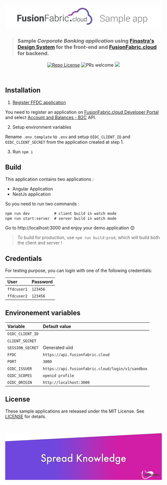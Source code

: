 <!-- [![Repo license](https://img.shields.io/github/license/fusionfabric/ffdc-sample-corporate-webapp)](./LICENSE.md)
![PRs welcome](https://img.shields.io/badge/PRs-welcome-green)
[![Twitter](https://img.shields.io/twitter/follow/FinastraFS.svg?style=social&label=Follow)](https://twitter.com/FinastraFS)
 -->
<!-- # FFDC Sample Corporate Banking Web App -->

# ![FFDC Sample app](./media/ffdc-sample-app-header.png)

> ### Sample _Corporate Banking application_ using [Finastra's Design System](https://github.com/fusionfabric/finastra-design-system) for the front-end and [FusionFabric.cloud](https://developer.fusionfabric.cloud) for backend.

<p align="center">
  <a href="./LICENSE.md"><img src="https://img.shields.io/github/license/fusionfabric/ffdc-sample-corporate-webapp" alt="Repo License" /></a>
  <img src="https://img.shields.io/badge/PRs-welcome-green" alt="PRs welcome"/>
  <a href="https://twitter.com/FinastraFS"><img src="https://img.shields.io/twitter/follow/FinastraFS.svg?style=social&label=Follow"></a>
</p>

<br/>

## Installation

1. [Register FFDC application](https://medium.com/finastra-fintechs-devs/create-an-application-on-finastras-developer-portal-d90ef266cafb)

You need to register an application on [FusionFabric.cloud Developer Portal](https://developer.fusionfabric.cloud) and select [Account and Balances - B2C](https://developer.fusionfabric.cloud/solution/real-time-account-balances-and-statement) API.

2. Setup environment variables

Rename `.env.template` to `.env` and setup `OIDC_CLIENT_ID` and `OIDC_CLIENT_SECRET` from the application created at step 1.

3. Run `npm i`

## Build

This application contains two applications :

- Angular Application
- NestJs application

So you need to run two commands :

```
npm run dev           # client build in watch mode
npm run start:server  # server build in watch mode
```

Go to http://localhost:3000 and enjoy your demo application 😊

> To build for production, use `npm run build:prod`, which will build both the client and server !

## Credentials

For testing purpose, you can login with one of the following credentials:

| User        | Password |
| :---------- | :------- |
| `ffdcuser1` | `123456` |
| `ffdcuser2` | `123456` |

## Environement variables

| Variable         | Default value                                     |
| :--------------- | :------------------------------------------------ |
| `OIDC_CLIENT_ID` |                                                   |
| `CLIENT_SECRET`  |                                                   |
| `SESSION_SECRET` | Generated uiid                                    |
| `FFDC`           | `https://api.fusionfabric.cloud`                  |
| `PORT`           | `3000`                                            |
| `OIDC_ISSUER`    | `https://api.fusionfabric.cloud/login/v1/sandbox` |
| `OIDC_SCOPES`    | `openid profile`                                  |
| `OIDC_ORIGIN`    | `http://localhost:3000`                           |

## License

These sample applications are released under the MIT License. See [LICENSE](./LICENSE) for details.

<br />

[![Brought to you by Finastra](./media/spread-knowledge-readme-banner.png)](https://www.finastra.com/)

